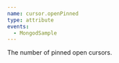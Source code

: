 ```yaml
---
name: cursor.openPinned
type: attribute
events:
  - MongodSample
---
```


The number of pinned open cursors.